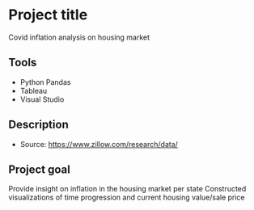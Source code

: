 # Project title
Covid inflation analysis on housing market

## Tools
* Python Pandas
* Tableau
* Visual Studio
## Description
* Source: https://www.zillow.com/research/data/

## Project goal
Provide insight on inflation in the housing market per state
Constructed visualizations of time progression and current housing value/sale price 


